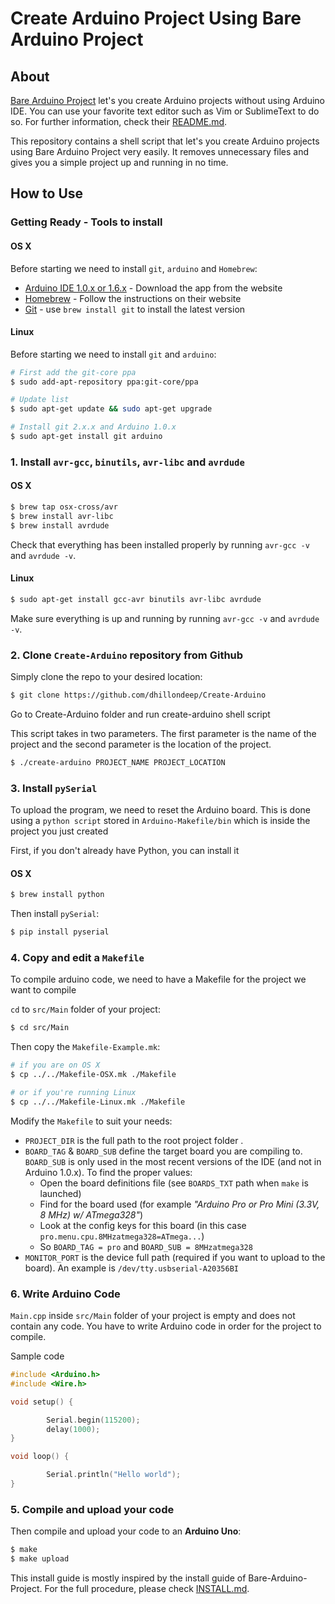 # Create Arduino Project Using Bare Arduino Project

## About

[Bare Arduino Project](https://github.com/ladislas/Bare-Arduino-Project) let's you create Arduino projects without using Arduino IDE. You can use your favorite text editor such as Vim or SublimeText to do so. For further information, check their [README.md](https://github.com/ladislas/Bare-Arduino-Project/blob/master/README.md).

This repository contains a shell script that let's you create Arduino projects using Bare Arduino Project very easily. It removes unnecessary files and gives you a simple project up and running in no time.


## How to Use

### Getting Ready - Tools to install

#### OS X

Before starting we need to install `git`, `arduino` and `Homebrew`:

*   [Arduino IDE 1.0.x or 1.6.x](http://arduino.cc/en/main/software#toc2) - Download the app from the website
*   [Homebrew](http://mxcl.github.io/homebrew/) - Follow the instructions on their website
*   [Git](http://git-scm.com/) - use `brew install git` to install the latest version

#### Linux

Before starting we need to install `git` and `arduino`:

```Bash
# First add the git-core ppa
$ sudo add-apt-repository ppa:git-core/ppa

# Update list
$ sudo apt-get update && sudo apt-get upgrade

# Install git 2.x.x and Arduino 1.0.x
$ sudo apt-get install git arduino
```

### 1. Install `avr-gcc`, `binutils`, `avr-libc` and `avrdude`

#### OS X

```Bash
$ brew tap osx-cross/avr
$ brew install avr-libc
$ brew install avrdude
```

Check that everything has been installed properly by running `avr-gcc -v` and `avrdude -v`.

#### Linux

```Bash
$ sudo apt-get install gcc-avr binutils avr-libc avrdude
```

Make sure everything is up and running by running `avr-gcc -v` and `avrdude -v`.

### 2. Clone `Create-Arduino` repository from Github

Simply clone the repo to your desired location:

```Bash
$ git clone https://github.com/dhillondeep/Create-Arduino
```

Go to Create-Arduino folder and run create-arduino shell script

This script takes in two parameters. The first parameter is the name of the project and the second parameter is the location of the project.

```Bash
$ ./create-arduino PROJECT_NAME PROJECT_LOCATION
```

### 3. Install `pySerial`

To upload the program, we need to reset the Arduino board. This is done using a `python script` stored in `Arduino-Makefile/bin` which is inside the project you just created

First, if you don't already have Python, you can install it

#### OS X
```Bash
$ brew install python
```

Then install `pySerial`:

```Bash
$ pip install pyserial
```

### 4. Copy and edit a `Makefile`

To compile arduino code, we need to have a Makefile for the project we want to compile

`cd` to `src/Main` folder of your project:

```Bash
$ cd src/Main
```

Then copy the `Makefile-Example.mk`:

```Bash
# if you are on OS X
$ cp ../../Makefile-OSX.mk ./Makefile

# or if you're running Linux
$ cp ../../Makefile-Linux.mk ./Makefile
```

Modify the `Makefile` to suit your needs:

* `PROJECT_DIR` is the full path to the root project folder
.
* `BOARD_TAG` & `BOARD_SUB` define the target board you are compiling to. `BOARD_SUB` is only used in the most recent versions of the IDE (and not in Arduino 1.0.x). To find the proper values:
  * Open the board definitions file (see `BOARDS_TXT` path when `make` is launched)
  * Find for the board used (for example *"Arduino Pro or Pro Mini (3.3V, 8 MHz) w/ ATmega328"*)
  * Look at the config keys for this board (in this case `pro.menu.cpu.8MHzatmega328=ATmega...`)
  * So `BOARD_TAG = pro` and `BOARD_SUB = 8MHzatmega328`
* `MONITOR_PORT` is the device full path (required if you want to upload to the board). An example is `/dev/tty.usbserial-A20356BI`

### 6. Write Arduino Code

`Main.cpp` inside `src/Main` folder of your project is empty and does not contain any code. You have to write Arduino code in order for the project to compile.

Sample code

```c++
#include <Arduino.h>
#include <Wire.h>

void setup() {

        Serial.begin(115200);
        delay(1000);
}

void loop() {

        Serial.println("Hello world");
}

```  

### 5. Compile and upload your code

Then compile and upload your code to an **Arduino Uno**:

```Bash
$ make
$ make upload
```

This install guide is mostly inspired by the install guide of Bare-Arduino-Project. For the full procedure, please check [INSTALL.md](https://github.com/ladislas/Bare-Arduino-Project/README.md).